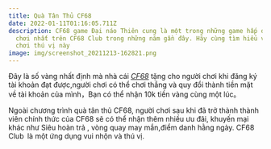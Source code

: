 ```yaml
---
title: Quà Tân Thủ CF68
date: 2022-01-11T01:16:05.711Z
description: CF68 game Đại náo Thiên cung là một trong những game hấp dẫn người
  chơi nhất trên CF68 Club trong những năm gần đây. Hãy cùng tìm hiểu về trò
  chơi thú vị này
image: img/screenshot_20211213-162821.png
---
```

Đây là số vàng nhất định mà nhà cái *[CF68](https://cf68-cf68.live/)* tặng cho người chơi khi đăng ký tài khoản đạt được,người chơi có thể chơi thắng và quy đổi thành tiền mặt về tài khoản của mình，Bạn có thể nhận 10k tiền vàng cùng một lúc。

Ngoài chương trình quà tân thủ CF68, người chơi sau khi đã trở thành thành viên chính thức của CF68 sẽ có thể nhận thêm nhiều ưu đãi, khuyến mại khác như Siêu hoàn trả , vòng quay may mắn,điểm danh hằng ngày.
CF68 Club là một ứng dụng vui nhộn và thú vị.